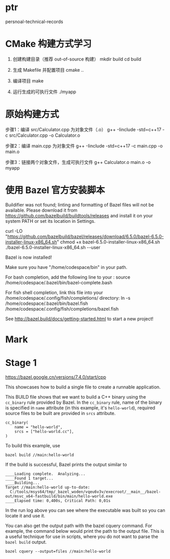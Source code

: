 # ptr

persnoal-technical-records

# CMake 构建方式学习

1. 创建构建目录（推荐 out-of-source 构建）
mkdir build
cd build

2. 生成 Makefile 并配置项目
cmake ..

3. 编译项目
make

4. 运行生成的可执行文件
./myapp

# 原始构建方式

步骤1：编译 src/Calculator.cpp 为对象文件（.o）
g++ -Iinclude -std=c++17 -c src/Calculator.cpp -o Calculator.o

步骤2：编译 main.cpp 为对象文件
g++ -Iinclude -std=c++17 -c main.cpp -o main.o

步骤3：链接两个对象文件，生成可执行文件
g++ Calculator.o main.o -o myapp

# 使用 Bazel 官方安装脚本

Buildifier was not found; linting and formatting of Bazel files will not be available. Please download it from https://github.com/bazelbuild/buildtools/releases and install it on your system PATH or set its location in Settings.

curl -LO "https://github.com/bazelbuild/bazel/releases/download/6.5.0/bazel-6.5.0-installer-linux-x86_64.sh"
chmod +x bazel-6.5.0-installer-linux-x86_64.sh
./bazel-6.5.0-installer-linux-x86_64.sh --user


Bazel is now installed!

Make sure you have "/home/codespace/bin" in your path.

For bash completion, add the following line to your :
  source /home/codespace/.bazel/bin/bazel-complete.bash

For fish shell completion, link this file into your
/home/codespace/.config/fish/completions/ directory:
  ln -s /home/codespace/.bazel/bin/bazel.fish /home/codespace/.config/fish/completions/bazel.fish

See http://bazel.build/docs/getting-started.html to start a new project!

# Mark

# Stage 1

https://bazel.google.cn/versions/7.4.0/start/cpp

This showcases how to build a single file to create a runnable application.

This BUILD file shows that we want to build a C++ binary using the ```cc_binary``` rule provided by Bazel.
In the ```cc_binary``` rule, name of the binary is specified in ```name``` attribute (in this example, it's ```hello-world```), required source files to be built are provided in ```srcs``` attribute.

```
cc_binary(
    name = "hello-world",
    srcs = ["hello-world.cc"],
)
```

To build this example, use
```
bazel build //main:hello-world
```

If the build is successful, Bazel prints the output similar to
```
____Loading complete.  Analyzing...
____Found 1 target...
____Building...
Target //main:hello-world up-to-date:
  C:/tools/msys64/tmp/_bazel_woden/vqeu6v3v/execroot/__main__/bazel-out/msvc_x64-fastbuild/bin/main/hello-world.exe
____Elapsed time: 0,400s, Critical Path: 0,01s
```

In the run log above you can see where the executable was built so you can locate it and use it.

You can also get the output path with the bazel cquery command. For
example, the command below would print the path to the output file. This
is a useful technique for use in scripts, where you do not want to parse the
`bazel build` output.

```
bazel cquery --output=files //main:hello-world
```